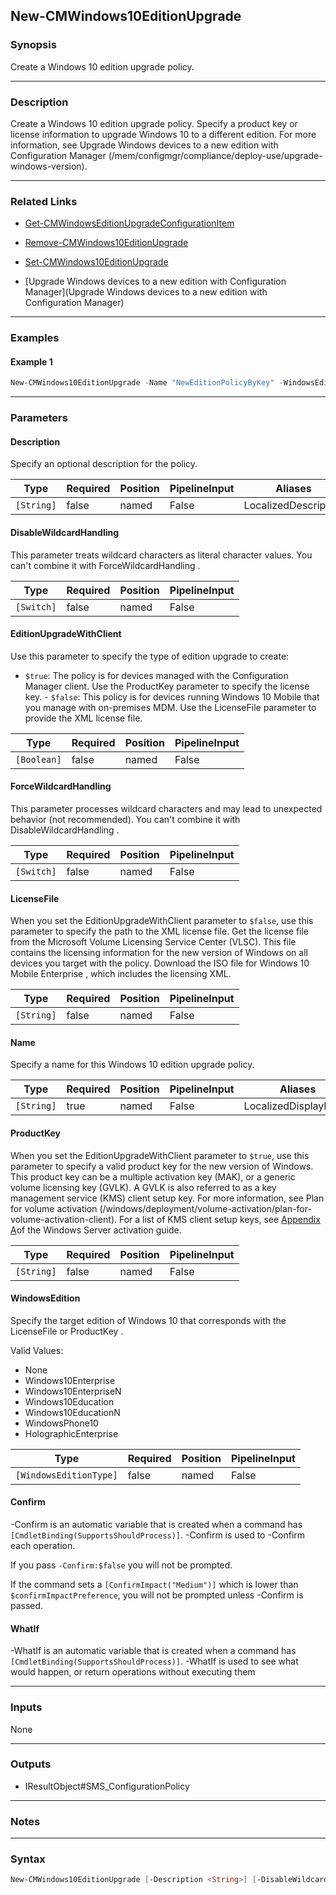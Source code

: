 New-CMWindows10EditionUpgrade
-----------------------------




### Synopsis
Create a Windows 10 edition upgrade policy.



---


### Description

Create a Windows 10 edition upgrade policy. Specify a product key or license information to upgrade Windows 10 to a different edition. For more information, see Upgrade Windows devices to a new edition with Configuration Manager (/mem/configmgr/compliance/deploy-use/upgrade-windows-version).



---


### Related Links
* [Get-CMWindowsEditionUpgradeConfigurationItem](Get-CMWindowsEditionUpgradeConfigurationItem)



* [Remove-CMWindows10EditionUpgrade](Remove-CMWindows10EditionUpgrade)



* [Set-CMWindows10EditionUpgrade](Set-CMWindows10EditionUpgrade)



* [Upgrade Windows devices to a new edition with Configuration Manager](Upgrade Windows devices to a new edition with Configuration Manager)





---


### Examples
#### Example 1
```PowerShell
New-CMWindows10EditionUpgrade -Name "NewEditionPolicyByKey" -WindowsEdition Windows10Enterprise -ProductKey "123ab-cd456-789ef-2j3k4-0ghi1"
```



---


### Parameters
#### **Description**

Specify an optional description for the policy.






|Type      |Required|Position|PipelineInput|Aliases             |
|----------|--------|--------|-------------|--------------------|
|`[String]`|false   |named   |False        |LocalizedDescription|



#### **DisableWildcardHandling**

This parameter treats wildcard characters as literal character values. You can't combine it with ForceWildcardHandling .






|Type      |Required|Position|PipelineInput|
|----------|--------|--------|-------------|
|`[Switch]`|false   |named   |False        |



#### **EditionUpgradeWithClient**

Use this parameter to specify the type of edition upgrade to create:


* `$true`: The policy is for devices managed with the Configuration Manager client. Use the ProductKey parameter to specify the license key. - `$false`: This policy is for devices running Windows 10 Mobile that you manage with on-premises MDM. Use the LicenseFile parameter to provide the XML license file.






|Type       |Required|Position|PipelineInput|
|-----------|--------|--------|-------------|
|`[Boolean]`|false   |named   |False        |



#### **ForceWildcardHandling**

This parameter processes wildcard characters and may lead to unexpected behavior (not recommended). You can't combine it with DisableWildcardHandling .






|Type      |Required|Position|PipelineInput|
|----------|--------|--------|-------------|
|`[Switch]`|false   |named   |False        |



#### **LicenseFile**

When you set the EditionUpgradeWithClient parameter to `$false`, use this parameter to specify the path to the XML license file. Get the license file from the Microsoft Volume Licensing Service Center (VLSC). This file contains the licensing information for the new version of Windows on all devices you target with the policy. Download the ISO file for Windows 10 Mobile Enterprise , which includes the licensing XML.






|Type      |Required|Position|PipelineInput|
|----------|--------|--------|-------------|
|`[String]`|false   |named   |False        |



#### **Name**

Specify a name for this Windows 10 edition upgrade policy.






|Type      |Required|Position|PipelineInput|Aliases             |
|----------|--------|--------|-------------|--------------------|
|`[String]`|true    |named   |False        |LocalizedDisplayName|



#### **ProductKey**

When you set the EditionUpgradeWithClient parameter to `$true`, use this parameter to specify a valid product key for the new version of Windows. This product key can be a multiple activation key (MAK), or a generic volume licensing key (GVLK). A GVLK is also referred to as a key management service (KMS) client setup key. For more information, see Plan for volume activation (/windows/deployment/volume-activation/plan-for-volume-activation-client). For a list of KMS client setup keys, see [Appendix A](/windows-server/get-started/kmsclientkeys)of the Windows Server activation guide.






|Type      |Required|Position|PipelineInput|
|----------|--------|--------|-------------|
|`[String]`|false   |named   |False        |



#### **WindowsEdition**

Specify the target edition of Windows 10 that corresponds with the LicenseFile or ProductKey .



Valid Values:

* None
* Windows10Enterprise
* Windows10EnterpriseN
* Windows10Education
* Windows10EducationN
* WindowsPhone10
* HolographicEnterprise






|Type                  |Required|Position|PipelineInput|
|----------------------|--------|--------|-------------|
|`[WindowsEditionType]`|false   |named   |False        |



#### **Confirm**
-Confirm is an automatic variable that is created when a command has ```[CmdletBinding(SupportsShouldProcess)]```.
-Confirm is used to -Confirm each operation.

If you pass ```-Confirm:$false``` you will not be prompted.


If the command sets a ```[ConfirmImpact("Medium")]``` which is lower than ```$confirmImpactPreference```, you will not be prompted unless -Confirm is passed.

#### **WhatIf**
-WhatIf is an automatic variable that is created when a command has ```[CmdletBinding(SupportsShouldProcess)]```.
-WhatIf is used to see what would happen, or return operations without executing them


---


### Inputs
None





---


### Outputs
* IResultObject#SMS_ConfigurationPolicy






---


### Notes




---


### Syntax
```PowerShell
New-CMWindows10EditionUpgrade [-Description <String>] [-DisableWildcardHandling] [-EditionUpgradeWithClient <Boolean>] [-ForceWildcardHandling] [-LicenseFile <String>] -Name <String> [-ProductKey <String>] [-WindowsEdition {Windows10Enterprise | Windows10Education | Windows10EnterpriseN | Windows10EducationN | WindowsPhone10 | HolographicEnterprise}] [-Confirm] [-WhatIf] [<CommonParameters>]
```
